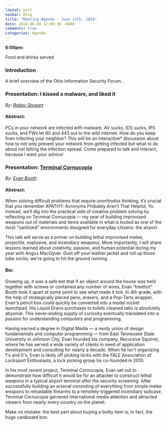 ```yaml
---
layout: post
navbar: Blog
title: "Meeting Agenda - June 12th, 2014"
date: 2014-06-09 12:06:38 -0400
comments: true
categories: Agenda
---
```


**6:00pm:**

Food and drinks served

### Introduction

A brief overview of the Ohio Information Security Forum.

### **Presentation:** I kissed a malware, and liked it
_By: [Robby Stewart](https://twitter.com/rizzyrong)_

#### **Abstract:**

PCs in your network are infected with malware. AV sucks, IDS sucks, IPS sucks, and FWs let 80 and 443 out to the wild internet. How do you keep from infecting your neighbor? This will be an interactive* discussion about how to not only prevent your network from getting infected but what to do about not letting the infection spread. Come prepared to talk and interact, because I want your advice!

### **Presentation:** [Terminal Cornucopia](http://www.terminalcornucopia.com/)
_By: [Evan Booth](http://www.evanbooth.com/resume/)_

#### **Abstract:**

When solving difficult problems that require unorthodox thinking, it’s crucial that you remember APATHY: Acronyms Probably Aren’t That Helpful, Yo. Instead, we’ll dig into the practical side of creative problem solving by reflecting on Terminal Cornucopia — my year of building improvised weapons out of materials and items available in what is touted as one of the most "sanitized" environments designed for everyday citizens: the airport. 

This talk will serve as a primer on building lethal improvised melee, projectile, explosive, and incendiary weapons. More importantly, I will share lessons learned about creativity, passion, and human potential during my year with Angus MacGyver. Dust off your leather jacket and roll up those tube socks; we're going to hit the ground running.


#### **Bio:**


Growing up, it was a safe bet that if an object around the house was held together with screws or contained any number of wires, Evan “treefort” Booth took it apart at some point to see what made it tick. In 4th grade, with the help of strategically placed pens, erasers, and a Pop-Tarts wrapper, Evan's pencil box could quickly be converted into a model rocket launchpad. His Liquid Drano purchases to toilets cleaned ratio is absolutely abysmal. This never-ending supply of curiosity eventually translated into a passion for understanding computers and programming.

Having earned a degree in Digital Media — a nerdy union of design fundamentals and computer programming — from East Tennessee State University in Johnson City, Evan founded his company, Recursive Squirrel, where he has served a wide variety of clients in need of application development and consulting for nearly a decade. When he isn't organizing 1's and 0's, Evan is likely off picking locks with the FALE Association of Locksport Enthusiasts, a lock picking group he co-founded in 2010.

In his most recent project, Terminal Cornucopia, Evan set out to demonstrate how difficult it would be for an attacker to construct lethal weapons in a typical airport terminal after the security screening.  After successfully building an arsenal consisting of everything from simple melee weapons to reloadable firearms to a remotely-triggered incendiary suitcase, Terminal Cornucopia garnered international media attention and attracted viewers from nearly every country on the planet.

Make no mistake: the best part about buying a bulky item is, in fact, the huge cardboard box.